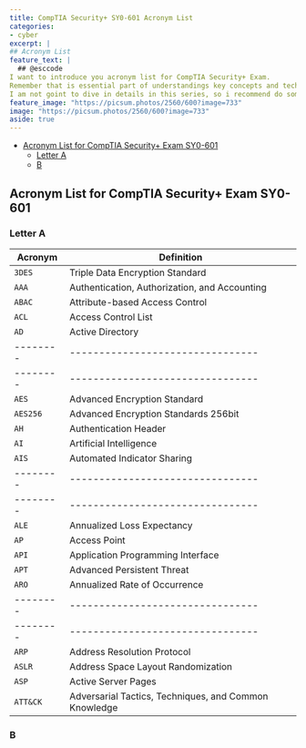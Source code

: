 ```yaml
---
title: CompTIA Security+ SY0-601 Acronym List
categories:
- cyber
excerpt: |
## Acronym List
feature_text: |  
  ## @esccode
I want to introduce you acronym list for CompTIA Security+ Exam.
Remember that is essential part of understandings key concepts and technologies in Cybersecurity.
I am not goint to dive in details in this series, so i recommend do some research via ChatGPT | Google.
feature_image: "https://picsum.photos/2560/600?image=733"
image: "https://picsum.photos/2560/600?image=733"
aside: true
---
```


- [Acronym List for CompTIA Security+ Exam SY0-601](#acronym-list-for-comptia-security-exam-sy0-601)
  - [Letter A](#letter-a)
  - [B](#b)

## Acronym List for CompTIA Security+ Exam SY0-601

### Letter A  

Acronym | Definition
--------|--------------------------------
`3DES`  | Triple Data Encryption Standard
`AAA`   | Authentication, Authorization, and Accounting
`ABAC`  | Attribute-based Access Control
`ACL`   | Access Control List
`AD`    | Active Directory
--------|--------------------------------
--------|--------------------------------
`AES`   | Advanced Encryption Standard
`AES256`| Advanced Encryption Standards 256bit
`AH`    | Authentication Header
`AI`    | Artificial Intelligence
`AIS`   | Automated Indicator Sharing
--------|--------------------------------
--------|--------------------------------
`ALE`   | Annualized Loss Expectancy
`AP`    | Access Point
`API`   | Application Programming Interface
`APT`   | Advanced Persistent Threat
`ARO`   | Annualized Rate of Occurrence
--------|--------------------------------
--------|--------------------------------
`ARP`   | Address Resolution Protocol
`ASLR`  | Address Space Layout Randomization
`ASP`   |  Active Server Pages
`ATT&CK`| Adversarial Tactics, Techniques, and Common Knowledge











### B
